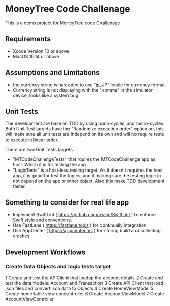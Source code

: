 #  MoneyTree Code Challenage
This is a demo project for MoneyTree code Challenage

## Requirements
- Xcode Version 10 or above
- MacOS 10.14 or above

## Assumptions and Limitations 
- the currency string is harcoded to use "jp_JP" locale for currency format
- Currency string is not displaying with the "comma" in the simulator device, looks like a system bug 

## Unit Tests
The development are base on TDD by using nano-cycles, and micro-cycles. 
Both Unit Test targets have the "Randomize execution order" option on, this will make sure all unit tests are independ on its own and will no require tests to execute in linear order. 

There are two Unit Tests targets.
- "MTCodeChallengeTests" that rquires the MTCodeChallenge app as host. Which it is for testing the app
- "LogicTests" is a host-less testing target. As it doesn't requires the host app, it is good for test the logics, and it making sure the testing logic in not depend on the app or other object. Also this make TDD development faster.

## Something to consider for real life app
* Implement SwiftLint ( https://github.com/realm/SwiftLint ) to enforce Swift style and conventions.
* Use FastLane ( https://fastlane.tools ) for continually integration
* Use AppCenter ( https://appcenter.ms ) for storing build and collecting crashes


## Development Workflows
### Create Data Objects and logic tests target
1 Create and test the APIClient that loadup the account details
2 Create and test the data models: Account and Transaction
3 Create API Client that load json files and convert json data to Objects
4 Create HomeViewModel
5 Create home table view concontroller
6 Create AccountViewModel
7 Create AccountViewController

